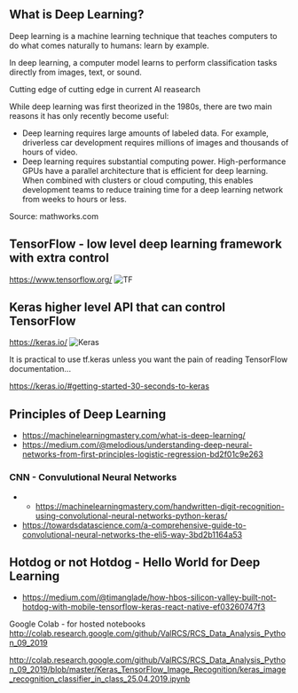 ## What is Deep Learning?



Deep learning is a machine learning technique that teaches computers to do what comes naturally to humans: learn by example. 

In deep learning, a computer model learns to perform classification tasks directly from images, text, or sound.

Cutting edge of cutting edge in current AI reasearch

While deep learning was first theorized in the 1980s, there are two main reasons it has only recently become useful:

* Deep learning requires large amounts of labeled data. For example, driverless car development requires millions of images and thousands of hours of video.
* Deep learning requires substantial computing power. High-performance GPUs have a parallel architecture that is efficient for deep learning. When combined with clusters or cloud computing, this enables development teams to reduce training time for a deep learning network from weeks to hours or less.

Source: mathworks.com

## TensorFlow - low level deep learning framework with extra control
https://www.tensorflow.org/
![TF](https://upload.wikimedia.org/wikipedia/commons/thumb/1/11/TensorFlowLogo.svg/330px-TensorFlowLogo.svg.png)

## Keras higher level API that can control TensorFlow
https://keras.io/
![Keras](https://s3.amazonaws.com/keras.io/img/keras-logo-2018-large-1200.png)

It is practical to use tf.keras unless you want the pain of reading TensorFlow documentation...

https://keras.io/#getting-started-30-seconds-to-keras



## Principles of Deep Learning

* https://machinelearningmastery.com/what-is-deep-learning/
* https://medium.com/@melodious/understanding-deep-neural-networks-from-first-principles-logistic-regression-bd2f01c9e263

### CNN - Convulutional Neural Networks
* * https://machinelearningmastery.com/handwritten-digit-recognition-using-convolutional-neural-networks-python-keras/
* https://towardsdatascience.com/a-comprehensive-guide-to-convolutional-neural-networks-the-eli5-way-3bd2b1164a53


## Hotdog or not Hotdog - Hello World for Deep Learning

* https://medium.com/@timanglade/how-hbos-silicon-valley-built-not-hotdog-with-mobile-tensorflow-keras-react-native-ef03260747f3


Google Colab - for hosted notebooks
http://colab.research.google.com/github/ValRCS/RCS_Data_Analysis_Python_09_2019

http://colab.research.google.com/github/ValRCS/RCS_Data_Analysis_Python_09_2019/blob/master/Keras_TensorFlow_Image_Recognition/keras_image_recognition_classifier_in_class_25.04.2019.ipynb
